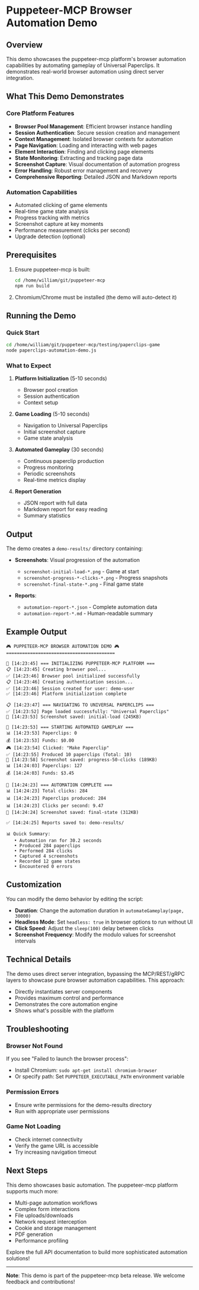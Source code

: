 # Puppeteer-MCP Browser Automation Demo

## Overview

This demo showcases the puppeteer-mcp platform's browser automation capabilities by automating
gameplay of Universal Paperclips. It demonstrates real-world browser automation using direct server
integration.

## What This Demo Demonstrates

### Core Platform Features

- **Browser Pool Management**: Efficient browser instance handling
- **Session Authentication**: Secure session creation and management
- **Context Management**: Isolated browser contexts for automation
- **Page Navigation**: Loading and interacting with web pages
- **Element Interaction**: Finding and clicking page elements
- **State Monitoring**: Extracting and tracking page data
- **Screenshot Capture**: Visual documentation of automation progress
- **Error Handling**: Robust error management and recovery
- **Comprehensive Reporting**: Detailed JSON and Markdown reports

### Automation Capabilities

- Automated clicking of game elements
- Real-time game state analysis
- Progress tracking with metrics
- Screenshot capture at key moments
- Performance measurement (clicks per second)
- Upgrade detection (optional)

## Prerequisites

1. Ensure puppeteer-mcp is built:

   ```bash
   cd /home/william/git/puppeteer-mcp
   npm run build
   ```

2. Chromium/Chrome must be installed (the demo will auto-detect it)

## Running the Demo

### Quick Start

```bash
cd /home/william/git/puppeteer-mcp/testing/paperclips-game
node paperclips-automation-demo.js
```

### What to Expect

1. **Platform Initialization** (5-10 seconds)
   - Browser pool creation
   - Session authentication
   - Context setup

2. **Game Loading** (5-10 seconds)
   - Navigation to Universal Paperclips
   - Initial screenshot capture
   - Game state analysis

3. **Automated Gameplay** (30 seconds)
   - Continuous paperclip production
   - Progress monitoring
   - Periodic screenshots
   - Real-time metrics display

4. **Report Generation**
   - JSON report with full data
   - Markdown report for easy reading
   - Summary statistics

## Output

The demo creates a `demo-results/` directory containing:

- **Screenshots**: Visual progression of the automation
  - `screenshot-initial-load-*.png` - Game at start
  - `screenshot-progress-*-clicks-*.png` - Progress snapshots
  - `screenshot-final-state-*.png` - Final game state

- **Reports**:
  - `automation-report-*.json` - Complete automation data
  - `automation-report-*.md` - Human-readable summary

## Example Output

```
🎮 PUPPETEER-MCP BROWSER AUTOMATION DEMO 🎮
=========================================

🚀 [14:23:45] === INITIALIZING PUPPETEER-MCP PLATFORM ===
📋 [14:23:45] Creating browser pool...
✅ [14:23:46] Browser pool initialized successfully
📋 [14:23:46] Creating authentication session...
✅ [14:23:46] Session created for user: demo-user
✅ [14:23:46] Platform initialization complete

📋 [14:23:47] === NAVIGATING TO UNIVERSAL PAPERCLIPS ===
✅ [14:23:52] Page loaded successfully: "Universal Paperclips"
📸 [14:23:53] Screenshot saved: initial-load (245KB)

🚀 [14:23:53] === STARTING AUTOMATED GAMEPLAY ===
📊 [14:23:53] Paperclips: 0
💰 [14:23:53] Funds: $0.00
🎮 [14:23:54] Clicked: "Make Paperclip"
✅ [14:23:55] Produced 10 paperclips (Total: 10)
📸 [14:23:58] Screenshot saved: progress-50-clicks (189KB)
📊 [14:24:03] Paperclips: 127
💰 [14:24:03] Funds: $3.45

🎉 [14:24:23] === AUTOMATION COMPLETE ===
📊 [14:24:23] Total clicks: 284
📊 [14:24:23] Paperclips produced: 284
📊 [14:24:23] Clicks per second: 9.47
📸 [14:24:24] Screenshot saved: final-state (312KB)

✅ [14:24:25] Reports saved to: demo-results/

📊 Quick Summary:
   • Automation ran for 30.2 seconds
   • Produced 284 paperclips
   • Performed 284 clicks
   • Captured 4 screenshots
   • Recorded 12 game states
   • Encountered 0 errors
```

## Customization

You can modify the demo behavior by editing the script:

- **Duration**: Change the automation duration in `automateGameplay(page, 30000)`
- **Headless Mode**: Set `headless: true` in browser options to run without UI
- **Click Speed**: Adjust the `sleep(100)` delay between clicks
- **Screenshot Frequency**: Modify the modulo values for screenshot intervals

## Technical Details

The demo uses direct server integration, bypassing the MCP/REST/gRPC layers to showcase pure browser
automation capabilities. This approach:

- Directly instantiates server components
- Provides maximum control and performance
- Demonstrates the core automation engine
- Shows what's possible with the platform

## Troubleshooting

### Browser Not Found

If you see "Failed to launch the browser process":

- Install Chromium: `sudo apt-get install chromium-browser`
- Or specify path: Set `PUPPETEER_EXECUTABLE_PATH` environment variable

### Permission Errors

- Ensure write permissions for the demo-results directory
- Run with appropriate user permissions

### Game Not Loading

- Check internet connectivity
- Verify the game URL is accessible
- Try increasing navigation timeout

## Next Steps

This demo showcases basic automation. The puppeteer-mcp platform supports much more:

- Multi-page automation workflows
- Complex form interactions
- File uploads/downloads
- Network request interception
- Cookie and storage management
- PDF generation
- Performance profiling

Explore the full API documentation to build more sophisticated automation solutions!

---

**Note**: This demo is part of the puppeteer-mcp beta release. We welcome feedback and
contributions!
